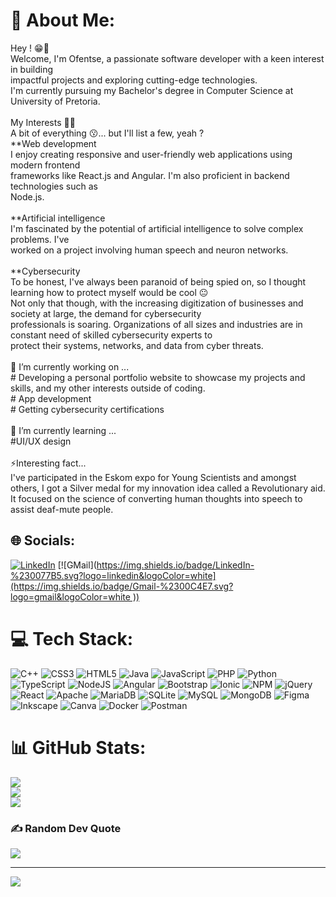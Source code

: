 # 💫 About Me:
Hey ! 😁👋<br>Welcome, I'm Ofentse, a passionate software developer with a keen interest in building <br>impactful projects and exploring cutting-edge technologies. <br>I'm currently pursuing my Bachelor's degree in Computer Science at University of Pretoria.<br><br>My Interests 🤹‍♀️<br>A bit of everything 😗... but I'll list a few, yeah ? <br>**Web development<br>    I enjoy creating responsive and user-friendly web applications using modern frontend <br>    frameworks like React.js and Angular. I'm also proficient in backend technologies such as <br>    Node.js.<br><br>**Artificial intelligence<br>    I'm fascinated by the potential of artificial intelligence to solve complex problems. I've <br>    worked on a project involving human speech and neuron networks.<br>    <br>**Cybersecurity<br>    To be honest, I've always been paranoid of being spied on, so I thought learning how to protect myself would be cool 😐<br>    Not only that though, with the increasing digitization of businesses and society at large, the demand for cybersecurity <br>    professionals is soaring. Organizations of all sizes and industries are in constant need of skilled cybersecurity experts to <br>    protect their systems, networks, and data from cyber threats.<br><br>🔭 I’m currently working on ...<br># Developing a personal portfolio website to showcase my projects and skills, and my other interests outside of coding.<br># App development<br># Getting cybersecurity certifications<br><br>🌱 I’m currently learning ...<br>#UI/UX design<br><br>⚡Interesting fact...<br>I've participated in the Eskom expo for Young Scientists and amongst others, I got a Silver medal for my innovation idea called a Revolutionary aid. It focused on the science of converting human thoughts into speech to assist deaf-mute people.


## 🌐 Socials:
[![LinkedIn](https://img.shields.io/badge/LinkedIn-%230077B5.svg?logo=linkedin&logoColor=white)](https://www.linkedin.com/in/ofentse-ramothibe/)
[![GMail]([https://img.shields.io/badge/LinkedIn-%230077B5.svg?logo=linkedin&logoColor=white](https://img.shields.io/badge/Gmail-%2300C4E7.svg?logo=gmail&logoColor=white
))](ramothibeok@gmail.com)

# 💻 Tech Stack:
![C++](https://img.shields.io/badge/c++-%2300599C.svg?style=for-the-badge&logo=c%2B%2B&logoColor=white) ![CSS3](https://img.shields.io/badge/css3-%231572B6.svg?style=for-the-badge&logo=css3&logoColor=white) ![HTML5](https://img.shields.io/badge/html5-%23E34F26.svg?style=for-the-badge&logo=html5&logoColor=white) ![Java](https://img.shields.io/badge/java-%23ED8B00.svg?style=for-the-badge&logo=openjdk&logoColor=white) ![JavaScript](https://img.shields.io/badge/javascript-%23323330.svg?style=for-the-badge&logo=javascript&logoColor=%23F7DF1E) ![PHP](https://img.shields.io/badge/php-%23777BB4.svg?style=for-the-badge&logo=php&logoColor=white) ![Python](https://img.shields.io/badge/python-3670A0?style=for-the-badge&logo=python&logoColor=ffdd54) ![TypeScript](https://img.shields.io/badge/typescript-%23007ACC.svg?style=for-the-badge&logo=typescript&logoColor=white) ![NodeJS](https://img.shields.io/badge/node.js-6DA55F?style=for-the-badge&logo=node.js&logoColor=white) ![Angular](https://img.shields.io/badge/angular-%23DD0031.svg?style=for-the-badge&logo=angular&logoColor=white) ![Bootstrap](https://img.shields.io/badge/bootstrap-%238511FA.svg?style=for-the-badge&logo=bootstrap&logoColor=white) ![Ionic](https://img.shields.io/badge/Ionic-%233880FF.svg?style=for-the-badge&logo=Ionic&logoColor=white) ![NPM](https://img.shields.io/badge/NPM-%23CB3837.svg?style=for-the-badge&logo=npm&logoColor=white) ![jQuery](https://img.shields.io/badge/jquery-%230769AD.svg?style=for-the-badge&logo=jquery&logoColor=white) ![React](https://img.shields.io/badge/react-%2320232a.svg?style=for-the-badge&logo=react&logoColor=%2361DAFB) ![Apache](https://img.shields.io/badge/apache-%23D42029.svg?style=for-the-badge&logo=apache&logoColor=white) ![MariaDB](https://img.shields.io/badge/MariaDB-003545?style=for-the-badge&logo=mariadb&logoColor=white) ![SQLite](https://img.shields.io/badge/sqlite-%2307405e.svg?style=for-the-badge&logo=sqlite&logoColor=white) ![MySQL](https://img.shields.io/badge/mysql-%2300000f.svg?style=for-the-badge&logo=mysql&logoColor=white) ![MongoDB](https://img.shields.io/badge/MongoDB-%234ea94b.svg?style=for-the-badge&logo=mongodb&logoColor=white) ![Figma](https://img.shields.io/badge/figma-%23F24E1E.svg?style=for-the-badge&logo=figma&logoColor=white) ![Inkscape](https://img.shields.io/badge/Inkscape-e0e0e0?style=for-the-badge&logo=inkscape&logoColor=080A13) ![Canva](https://img.shields.io/badge/Canva-%2300C4CC.svg?style=for-the-badge&logo=Canva&logoColor=white) ![Docker](https://img.shields.io/badge/docker-%230db7ed.svg?style=for-the-badge&logo=docker&logoColor=white) ![Postman](https://img.shields.io/badge/Postman-FF6C37?style=for-the-badge&logo=postman&logoColor=white)
# 📊 GitHub Stats:
![](https://github-readme-stats.vercel.app/api?username=ofentse-ramothibe&theme=material-palenight&hide_border=true&include_all_commits=false&count_private=false)<br/>
![](https://github-readme-streak-stats.herokuapp.com/?user=ofentse-ramothibe&theme=material-palenight&hide_border=true)<br/>
![](https://github-readme-stats.vercel.app/api/top-langs/?username=ofentse-ramothibe&theme=material-palenight&hide_border=true&include_all_commits=false&count_private=false&layout=compact)

### ✍️ Random Dev Quote
![](https://quotes-github-readme.vercel.app/api?type=horizontal&theme=tokyonight)

---
[![](https://visitcount.itsvg.in/api?id=ofentse-ramothibe&icon=4&color=0)](https://visitcount.itsvg.in)

<!-- Proudly created with GPRM ( https://gprm.itsvg.in ) -->
